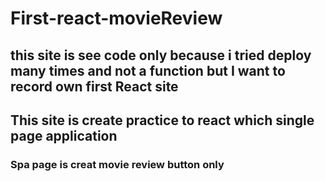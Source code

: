 # First-react-movieReview
<h2>this site is see code only because i tried deploy many times and not a function but I want to record
 own first React site 
<h2>This site is create practice to react which single page application
<h3>Spa page is creat movie review button only

